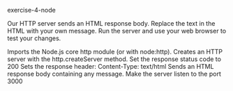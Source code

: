 exercise-4-node

Our HTTP server sends an HTML response body. Replace the text in the HTML with your own message. Run the server and use your web browser to test your changes.

Imports the Node.js core http module (or with node:http).
Creates an HTTP server with the http.createServer method.
Set the response status code to 200
Sets the response header: Content-Type: text/html
Sends an HTML response body containing any message.
Make the server listen to the port 3000
